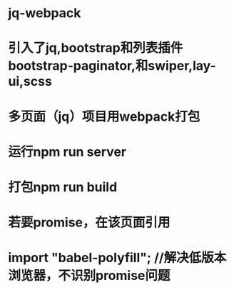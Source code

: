 # jq-webpack
# 引入了jq,bootstrap和列表插件bootstrap-paginator,和swiper,lay-ui,scss
# 多页面（jq）项目用webpack打包
# 运行npm run server
# 打包npm run build

# 若要promise，在该页面引用
# import "babel-polyfill"; //解决低版本浏览器，不识别promise问题